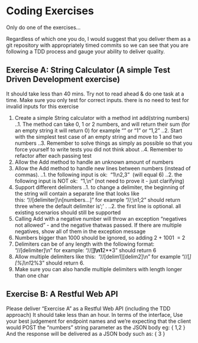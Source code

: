 # Coding Exercises

Only do one of the exercises…

Regardless of which one you do, I would suggest that you deliver them as a git repository with
appropriately timed commits so we can see that you are following a TDD process and gauge your
ability to deliver quality.

## Exercise A: String Calculator (A simple Test Driven Development exercise)

It should take less than 40 mins.
Try not to read ahead &amp; do one task at a time.
Make sure you only test for correct inputs. there is no need to test for invalid inputs for this exercise

1. Create a simple String calculator with a method int add(string numbers)
..1. The method can take 0, 1 or 2 numbers, and will return their sum (for an empty string it will return 0) for example “” or “1” or “1,2”
..2. Start with the simplest test case of an empty string and move to 1 and two numbers
..3. Remember to solve things as simply as possible so that you force yourself to write tests you did not think about
..4. Remember to refactor after each passing test
2. Allow the Add method to handle an unknown amount of numbers
3. Allow the Add method to handle new lines between numbers (instead of commas).
..1. the following input is ok:  “1\n2,3”  (will equal 6)
..2. the following input is NOT ok:  “1,\n” (not need to prove it - just clarifying)
4. Support different delimiters
..1. to change a delimiter, the beginning of the string will contain a separate line that looks like this: “//[delimiter]\n[numbers…]” for example “//;\n1;2” should return three where the default delimiter is‘;’ .
..2. the first line is optional. all existing scenarios should still be supported
5. Calling Add with a negative number will throw an exception “negatives not allowed” - and the negative thatwas passed. If there are multiple negatives, show all of them in the exception message
6. Numbers bigger than 1000 should be ignored, so adding 2 + 1001  = 2
7. Delimiters can be of any length with the following format:  “//[delimiter]\n” for example: “//[**]\n1**2**3” should return 6
8. Allow multiple delimiters like this:  “//[delim1][delim2]\n” for example “//[*][%]\n1*2%3” should return 6.
9. Make sure you can also handle multiple delimiters with length longer than one char

## Exercise B: A Restful Web API

Please deliver “Exercise A” as a Restful Web API (including the TDD approach)
It should take less than an hour.
In terms of the interface, Use your best judgement for endpoint names and we’re expecting that the client would POST the “numbers” string parameter as the JSON body eg:
{ 1,2 }
And the response will be delivered as a JSON body such as:
{ 3 }